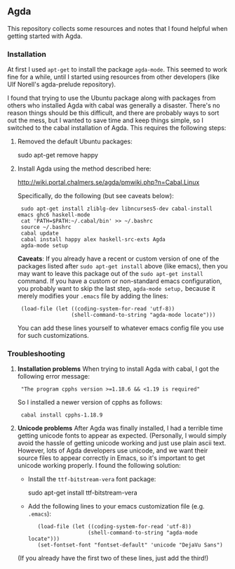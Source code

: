 ## Agda

This repository collects some resources and notes that I found helpful when
getting started with Agda.

### Installation
At first I used `apt-get` to install the package `agda-mode`.  This seemed to
work fine for a while, until I started using resources from other developers
(like Ulf Norell's agda-prelude repository).

I found that trying to use the Ubuntu package along with packages from others
who installed Agda with cabal was generally a disaster.  There's no reason
things should be this difficult, and there are probably ways to sort out the
mess, but I wanted to save time and keep things simple, so I switched to
the cabal installation of Agda. This requires the following steps:

1. Removed the default Ubuntu packages:

    sudo apt-get remove happy

2. Install Agda using the method described here:

   http://wiki.portal.chalmers.se/agda/pmwiki.php?n=Cabal.Linux

   Specifically, do the following (but see caveats below):

        sudo apt-get install zliblg-dev libncurses5-dev cabal-install emacs ghc6 haskell-mode
    	cat 'PATH=$PATH:~/.cabal/bin' >> ~/.bashrc
    	source ~/.bashrc
    	cabal update
    	cabal install happy alex haskell-src-exts Agda
    	agda-mode setup

   **Caveats**: If you already have a recent or custom version of one of the
   packages listed after `sudo apt-get install` above (like emacs), then you may
   want to leave this package out of the `sudo apt-get install` command.
   If you have a custom or non-standard emacs configuration, you probably want
   to skip the last step, `agda-mode setup,` because it merely modifies your
   `.emacs` file by adding the lines: 

        (load-file (let ((coding-system-for-read 'utf-8))
                        (shell-command-to-string "agda-mode locate")))

   You can add these lines yourself to whatever emacs config file you use for
   such customizations.

### Troubleshooting

1. **Installation problems** When trying to install Agda with cabal, I got the
   following error message:
   
        "The program cpphs version >=1.18.6 && <1.19 is required"

   So I installed a newer version of cpphs as follows:

        cabal install cpphs-1.18.9

2. **Unicode problems** After Agda was finally installed, I had a terrible time
   getting unicode fonts to appear as expected.  (Personally, I would simply
   avoid the hassle of getting unicode working and just use plain ascii
   text. However, lots of Agda developers use unicode, and we want their source
   files to appear correctly in Emacs, so it's important to get unicode working
   properly. I found the following solution: 

   - Install the `ttf-bitstream-vera` font package:

        sudo apt-get install ttf-bitstream-vera

   - Add the following lines to your emacs customization file (e.g. `.emacs`):

            (load-file (let ((coding-system-for-read 'utf-8))
                            (shell-command-to-string "agda-mode locate")))
            (set-fontset-font "fontset-default" 'unicode "DejaVu Sans")

   (If you already have the first two of these lines, just add the third!)
   
